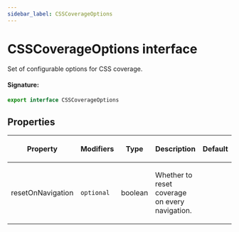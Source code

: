 ```yaml
---
sidebar_label: CSSCoverageOptions
---
```


# CSSCoverageOptions interface

Set of configurable options for CSS coverage.

#### Signature:

```typescript
export interface CSSCoverageOptions
```

## Properties

<table><thead><tr><th>

Property

</th><th>

Modifiers

</th><th>

Type

</th><th>

Description

</th><th>

Default

</th></tr></thead>
<tbody><tr><td>

<span id="resetonnavigation">resetOnNavigation</span>

</td><td>

`optional`

</td><td>

boolean

</td><td>

Whether to reset coverage on every navigation.

</td><td>

</td></tr>
</tbody></table>

